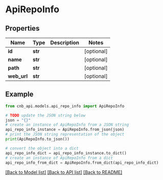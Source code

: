 # ApiRepoInfo


## Properties

Name | Type | Description | Notes
------------ | ------------- | ------------- | -------------
**id** | **str** |  | [optional] 
**name** | **str** |  | [optional] 
**path** | **str** |  | [optional] 
**web_url** | **str** |  | [optional] 

## Example

```python
from cnb_api.models.api_repo_info import ApiRepoInfo

# TODO update the JSON string below
json = "{}"
# create an instance of ApiRepoInfo from a JSON string
api_repo_info_instance = ApiRepoInfo.from_json(json)
# print the JSON string representation of the object
print(ApiRepoInfo.to_json())

# convert the object into a dict
api_repo_info_dict = api_repo_info_instance.to_dict()
# create an instance of ApiRepoInfo from a dict
api_repo_info_from_dict = ApiRepoInfo.from_dict(api_repo_info_dict)
```
[[Back to Model list]](../README.md#documentation-for-models) [[Back to API list]](../README.md#documentation-for-api-endpoints) [[Back to README]](../README.md)


